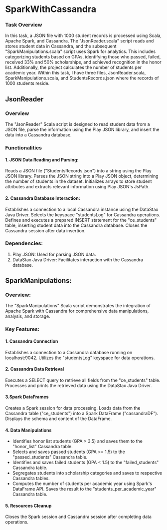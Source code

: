 # SparkWithCassandra
### Task Overview
In this task, a JSON file with 1000 student records is processed using Scala, Apache Spark, and Cassandra. The "JsonReader.scala" script reads and stores student data in Cassandra, and the subsequent "SparkManipulations.scala" script uses Spark for analytics. This includes categorizing students based on GPAs, identifying those who passed, failed, received 33% and 50% scholarships, and achieved recognition in the honor list. Additionally, the project calculates the number of students per academic year. Within this task, I have three files, JsonReader.scala, SparkManipulations.scala, and StudentsRecords.json where the records of 1000 students reside.

## JsonReader
### Overview
The "JsonReader" Scala script is designed to read student data from a JSON file, parse the information using the Play JSON library, and insert the data into a Cassandra database.

### Functionalities
#### 1. JSON Data Reading and Parsing:
Reads a JSON file ("StudentsRecords.json") into a string using the Play JSON library.
Parses the JSON string into a Play JSON object, determining the number of students in the dataset.
Initializes arrays to store student attributes and extracts relevant information using Play JSON's JsPath.
#### 2. Cassandra Database Interaction:
Establishes a connection to a local Cassandra instance using the DataStax Java Driver.
Selects the keyspace "studentsLog" for Cassandra operations.
Defines and executes a prepared INSERT statement for the "ce_students" table, inserting student data into the Cassandra database.
Closes the Cassandra session after data insertion.
### Dependencies:
1. Play JSON: Used for parsing JSON data.
2. DataStax Java Driver: Facilitates interaction with the Cassandra database.


## SparkManipulations:
### Overview:
The "SparkManipulations" Scala script demonstrates the integration of Apache Spark with Cassandra for comprehensive data manipulations, analysis, and storage.

### Key Features:
#### 1. Cassandra Connection
Establishes a connection to a Cassandra database running on localhost:9042.
Utilizes the "studentsLog" keyspace for data operations.
#### 2. Cassandra Data Retrieval
Executes a SELECT query to retrieve all fields from the "ce_students" table.
Processes and prints the retrieved data using the DataStax Java Driver.
#### 3.Spark DataFrames
Creates a Spark session for data processing.
Loads data from the Cassandra table ("ce_students") into a Spark DataFrame ("cassandraDF").
Displays the schema and content of the DataFrame.
#### 4. Data Manipulations
- Identifies honor list students (GPA > 3.5) and saves them to the "honor_list" Cassandra table.
- Selects and saves passed students (GPA >= 1.5) to the "passed_students" Cassandra table.
- Identifies and saves failed students (GPA < 1.5) to the "failed_students" Cassandra table.
- Segregates students into scholarship categories and saves to respective Cassandra tables.
- Computes the number of students per academic year using Spark's DataFrame API. Saves the result to the "students_per_academic_year" Cassandra table.
#### 5. Resources Cleanup
Closes the Spark session and Cassandra session after completing data operations.
